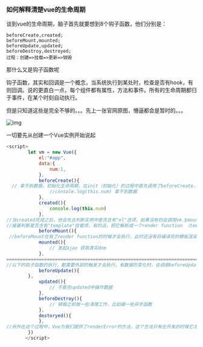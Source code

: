 ### 如何解释清楚vue的生命周期

谈到vue的生命周期，脑子首先就要想到8个钩子函数，他们分别是：

```JS
beforeCreate,created;
beforeMount,mounted;
beforeUpdate,updated;
beforeDestroy,destroyed;
过程：创建=>挂载=>更新=>销毁
```

那什么又是钩子函数呢

钩子函数，其实和回调是一个概念，当系统执行到某处时，检查是否有hook，有则回调。说的更直白一点，每个组件都有属性，方法和事件。所有的生命周期都归于事件，在某个时刻自动执行。

但是只知道这些是完全不够的。。。先上一张官网原图，懵逼都会是暂时的。。。

![img](https://user-gold-cdn.xitu.io/2018/4/14/162c087d49e9be5d?imageslim)

一切要先从创建一个Vue实例开始说起

```js
<script>
        let vm = new Vue({
            el:"#app",
            data:{
                num:1,
            },
            beforeCreate(){
  // 拿不到数据，初始化生命周期，在init（初始化）的过程中首先调用了beforeCreate，并且绑定自己的事件，然后在injections（注射）和reactivity（反应性）的时候，它才会去调用created。所以不能在beforeCreate的时候修改data中的数据
                //console.log(this.num) 拿不到数据
            },
            created(){
                console.log(this.num)
            },
//当created完成之后，他会先去判断实例中是否含有"el"选项，如果没有则会调用vm.$mount(el)方法，执行下一步
//接着判断是否含有"template"挂载项，有的话，把它解析成一个render function （template的编译过程）
            beforeMount(){
 //beforeMount在有了render function的时候才会执行，此时还没有将编译完的模板渲染到页面上,执行完render function后，就会调用mounted这个钩子函数，mounted挂载完毕后，实例就算走完流程了
            mounted(){
                // 发起ajax 获取真实dom
            },
=========================================================================================
//以下的钩子函数的执行，都需要外部的触发才会执行，有数据的变化时，会调用beforeUpdate,然后经过虚拟DOM（Virtual DOM）,最后 updated更新完毕，当组件被销毁的时候，它会调用beforeDestory，以及destoryed。
            beforeUpdate(){
        },
            updated(){
                // 不能在updated中操作数据
            },
            beforeDestroy(){
                // 销毁之前做一些清理工作，比如细一些异步函数
            },
            destoryed(){
            },
//另外在这个过程中，Vue为我们提供了renderError的方法，这个方法只有在开发的时候它才会被调用，在正式打包上线的过程当中，它是不会被调用的。它主要是帮助我们调试render里面的一些错误。有且只有当render方法里面报错了，才会执行renderError方法。
        })
       </script>
```

